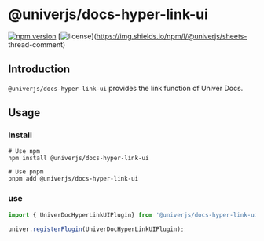# @univerjs/docs-hyper-link-ui

[![npm version](https://img.shields.io/npm/v/@univerjs/docs-hyper-link-ui)](https://npmjs.org/packages/@univerjs/docs-hyper-link-ui )
[![license](https://img.shields.io/npm/l/@univerjs/docs-hyper-link-ui)](https://img.shields.io/npm/l/@univerjs/sheets- thread-comment)

## Introduction

`@univerjs/docs-hyper-link-ui` provides the link function of Univer Docs.


## Usage

### Install

```shell
# Use npm
npm install @univerjs/docs-hyper-link-ui

# Use pnpm
pnpm add @univerjs/docs-hyper-link-ui
```

### use
```js
import { UniverDocHyperLinkUIPlugin} from '@univerjs/docs-hyper-link-ui';

univer.registerPlugin(UniverDocHyperLinkUIPlugin);
```
